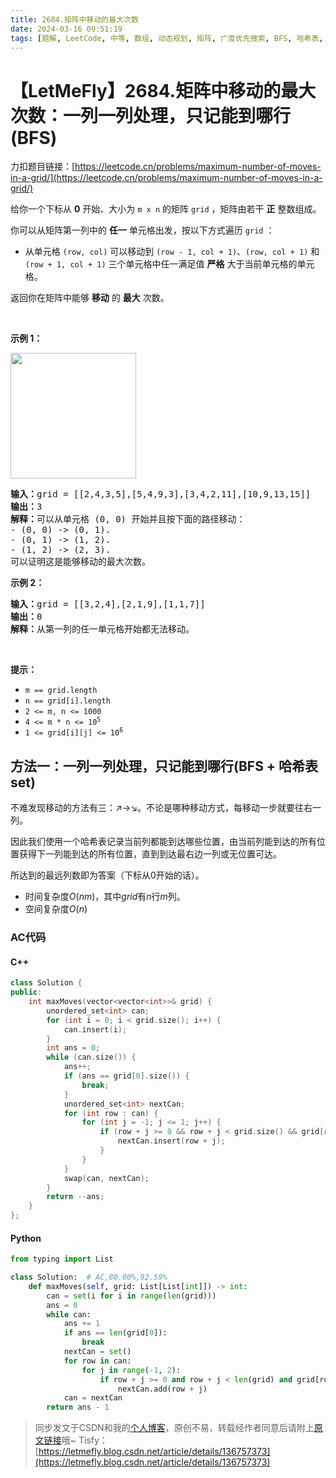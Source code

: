 ```yaml
---
title: 2684.矩阵中移动的最大次数
date: 2024-03-16 09:51:19
tags: [题解, LeetCode, 中等, 数组, 动态规划, 矩阵, 广度优先搜索, BFS, 哈希表, 哈希, set]
---
```


# 【LetMeFly】2684.矩阵中移动的最大次数：一列一列处理，只记能到哪行(BFS)

力扣题目链接：[https://leetcode.cn/problems/maximum-number-of-moves-in-a-grid/](https://leetcode.cn/problems/maximum-number-of-moves-in-a-grid/)

<p>给你一个下标从 <strong>0</strong> 开始、大小为 <code>m x n</code> 的矩阵 <code>grid</code> ，矩阵由若干 <strong>正</strong> 整数组成。</p>

<p>你可以从矩阵第一列中的 <strong>任一</strong> 单元格出发，按以下方式遍历&nbsp;<code>grid</code> ：</p>

<ul>
	<li>从单元格 <code>(row, col)</code> 可以移动到&nbsp;<code>(row - 1, col + 1)</code>、<code>(row, col + 1)</code> 和 <code>(row + 1, col + 1)</code> 三个单元格中任一满足值 <strong>严格</strong> 大于当前单元格的单元格。</li>
</ul>

<p>返回你在矩阵中能够 <strong>移动</strong> 的 <strong>最大</strong> 次数。</p>

<p>&nbsp;</p>

<p><strong>示例 1：</strong></p>
<img alt="" src="https://assets.leetcode.com/uploads/2023/04/11/yetgriddrawio-10.png" style="width: 201px; height: 201px;">
<pre><strong>输入：</strong>grid = [[2,4,3,5],[5,4,9,3],[3,4,2,11],[10,9,13,15]]
<strong>输出：</strong>3
<strong>解释：</strong>可以从单元格 (0, 0) 开始并且按下面的路径移动：
- (0, 0) -&gt; (0, 1).
- (0, 1) -&gt; (1, 2).
- (1, 2) -&gt; (2, 3).
可以证明这是能够移动的最大次数。</pre>

<p><strong>示例 2：</strong></p>

<pre><img alt="" src="https://assets.leetcode.com/uploads/2023/04/12/yetgrid4drawio.png">
<strong>输入：</strong>grid = [[3,2,4],[2,1,9],[1,1,7]]
<strong>输出：</strong>0
<strong>解释：</strong>从第一列的任一单元格开始都无法移动。
</pre>

<p>&nbsp;</p>

<p><strong>提示：</strong></p>

<ul>
	<li><code>m == grid.length</code></li>
	<li><code>n == grid[i].length</code></li>
	<li><code>2 &lt;= m, n &lt;= 1000</code></li>
	<li><code>4 &lt;= m * n &lt;= 10<sup>5</sup></code></li>
	<li><code>1 &lt;= grid[i][j] &lt;= 10<sup>6</sup></code></li>
</ul>


    
## 方法一：一列一列处理，只记能到哪行(BFS + 哈希表set)

不难发现移动的方法有三：↗→↘。不论是哪种移动方式，每移动一步就要往右一列。

因此我们使用一个哈希表记录当前列都能到达哪些位置，由当前列能到达的所有位置获得下一列能到达的所有位置，直到到达最右边一列或无位置可达。

所达到的最远列数即为答案（下标从0开始的话）。

+ 时间复杂度$O(nm)$，其中$grid$有$n$行$m$列。
+ 空间复杂度$O(n)$

### AC代码

#### C++

```cpp
class Solution {
public:
    int maxMoves(vector<vector<int>>& grid) {
        unordered_set<int> can;
        for (int i = 0; i < grid.size(); i++) {
            can.insert(i);
        }
        int ans = 0;
        while (can.size()) {
            ans++;
            if (ans == grid[0].size()) {
                break;
            }
            unordered_set<int> nextCan;
            for (int row : can) {
                for (int j = -1; j <= 1; j++) {
                    if (row + j >= 0 && row + j < grid.size() && grid[row + j][ans] > grid[row][ans - 1]) {
                        nextCan.insert(row + j);
                    }
                }
            }
            swap(can, nextCan);
        }
        return --ans;
    }
};
```

#### Python

```python
from typing import List

class Solution:  # AC,80.00%,92.59%
    def maxMoves(self, grid: List[List[int]]) -> int:
        can = set(i for i in range(len(grid)))
        ans = 0
        while can:
            ans += 1
            if ans == len(grid[0]):
                break
            nextCan = set()
            for row in can:
                for j in range(-1, 2):
                    if row + j >= 0 and row + j < len(grid) and grid[row + j][ans] > grid[row][ans - 1]:
                        nextCan.add(row + j)
            can = nextCan
        return ans - 1
```

> 同步发文于CSDN和我的[个人博客](https://blog.letmefly.xyz/)，原创不易，转载经作者同意后请附上[原文链接](https://blog.letmefly.xyz/2024/03/16/LeetCode%202684.%E7%9F%A9%E9%98%B5%E4%B8%AD%E7%A7%BB%E5%8A%A8%E7%9A%84%E6%9C%80%E5%A4%A7%E6%AC%A1%E6%95%B0/)哦~
> Tisfy：[https://letmefly.blog.csdn.net/article/details/136757373](https://letmefly.blog.csdn.net/article/details/136757373)
